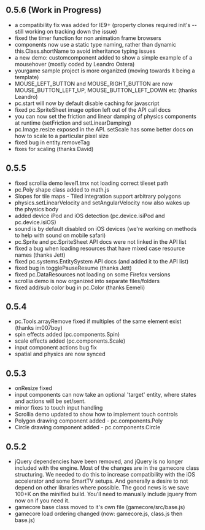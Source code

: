 ## 0.5.6 (Work in Progress)

- a compatibility fix was added for IE9+ (property clones required init's -- still working on tracking down the issue)
- fixed the timer function for non animation frame browsers
- components now use a static type naming, rather than dynamic this.Class.shortName to avoid inheritance typing issues
- a new demo: customcomponent added to show a simple example of a mousehover (mostly coded by Leandro Ostera)
- yourgame sample project is more organized (moving towards it being a template)
- MOUSE_LEFT_BUTTON and MOUSE_RIGHT_BUTTON are now MOUSE_BUTTON_LEFT_UP, MOUSE_BUTTON_LEFT_DOWN etc (thanks Leandro)
- pc.start will now by default disable caching for javascript
- fixed pc.SpriteSheet image option left out of the API call docs
- you can now set the friction and linear damping of physics components at runtime (setFriction and setLinearDamping)
- pc.Image.resize exposed in the API. setScale has some better docs on how to scale to a particular pixel size
- fixed bug in entity.removeTag
- fixes for scaling (thanks David)

## 0.5.5

- fixed scrollia demo level1.tmx not loading correct tileset path
- pc.Poly shape class added to math.js
- Slopes for tile maps - Tiled integration support arbitrary polygons
- physics.setLinearVelocity and setAngularVelocity now also wakes up the physics body
- added device iPod and iOS detection (pc.device.isiPod and pc.device.isiOS)
- sound is by default disabled on iOS devices (we're working on methods to help with sound on mobile safari)
- pc.Sprite and pc.SpriteSheet API docs were not linked in the API list
- fixed a bug when loading resources that have mixed case resource names (thanks Jett)
- fixed pc.systems.EntitySystem API docs (and added it to the API list)
- fixed bug in togglePauseResume (thanks Jett)
- fixed pc.DataResources not loading on some Firefox versions
- scrollia demo is now organized into separate files/folders
- fixed add/sub color bug in pc.Color (thanks Eemeli)

## 0.5.4

- pc.Tools.arrayRemove fixed if multiples of the same element exist (thanks im007boy)
- spin effects added (pc.components.Spin)
- scale effects added (pc.components.Scale)
- input component actions bug fix
- spatial and physics are now synced

## 0.5.3

- onResize fixed
- input components can now take an optional 'target' entity, where states and actions will be set/sent.
- minor fixes to touch input handling
- Scrollia demo updated to show how to implement touch controls
- Polygon drawing component added - pc.components.Poly
- Circle drawing component added - pc.components.Circle

## 0.5.2

- jQuery dependencies have been removed, and jQuery is no longer included with the engine. Most of the changes are in
the gamecore class structuring. We needed to do this to increase compatibility with the iOS accelerator and some SmartTV
setups. And generally a desire to not depend on other libraries where possible. The good news is we save 100+K on the
minified build. You'll need to manually include jquery from now on if you need it.
- gamecore base class moved to it's own file (gamecore/src/base.js)
- gamecore load ordering changed (now: gamecore.js, class.js then base.js)
